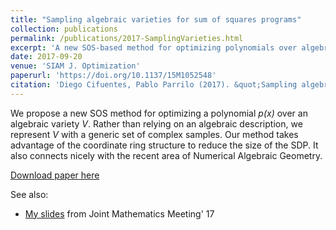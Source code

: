 ```yaml
---
title: "Sampling algebraic varieties for sum of squares programs"
collection: publications
permalink: /publications/2017-SamplingVarieties.html
excerpt: 'A new SOS-based method for optimizing polynomials over algebraic varieties.'
date: 2017-09-20
venue: 'SIAM J. Optimization'
paperurl: 'https://doi.org/10.1137/15M1052548'
citation: 'Diego Cifuentes, Pablo Parrilo (2017). &quot;Sampling algebraic varieties for sum of squares programs.&quot; <i>SIAM J. Optimization</i>. 27(4):2381-2404.'
---
```

We propose a new SOS method for optimizing a polynomial *p(x)* over an algebraic variety *V*.
Rather than relying on an algebraic description, we represent *V* with a generic set of complex samples.
Our method takes advantage of the coordinate ring structure to reduce the size of the SDP.
It also connects nicely with the recent area of Numerical Algebraic Geometry.

[Download paper here](https://arxiv.org/abs/1511.06751)

See also:

* [My slides](../talks/SamplingVarieties.html) from Joint Mathematics Meeting' 17
